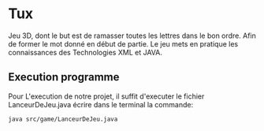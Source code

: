# Tux
Jeu 3D, dont le but est de ramasser toutes les lettres dans le bon ordre.
Afin de former le mot donné en début de partie.
Le jeu mets en pratique les connaissances des Technologies XML et JAVA.


## Execution programme
Pour L'execution de notre projet, il suffit d'executer le fichier 
LanceurDeJeu.java écrire dans le terminal la commande: 


    java src/game/LanceurDeJeu.java

